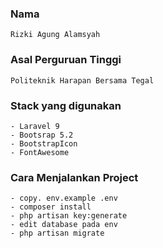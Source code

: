 ### Nama

```
Rizki Agung Alamsyah
```

### Asal Perguruan Tinggi

```
Politeknik Harapan Bersama Tegal
```

### Stack yang digunakan

```
- Laravel 9
- Bootsrap 5.2
- BootstrapIcon
- FontAwesome
```

### Cara Menjalankan Project

```
- copy. env.example .env
- composer install
- php artisan key:generate
- edit database pada env
- php artisan migrate
```
